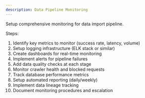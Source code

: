 ```yaml
---
description: Data Pipeline Monitoring
---
```


Setup comprehensive monitoring for data import pipeline.

Steps:
1. Identify key metrics to monitor (success rate, latency, volume)
2. Setup logging infrastructure (ELK stack or similar)
3. Create dashboards for real-time monitoring
4. Implement alerts for pipeline failures
5. Add data quality checks at each stage
6. Monitor crawler health and blocked requests
7. Track database performance metrics
8. Setup automated reporting (daily/weekly)
9. Implement data lineage tracking
10. Document monitoring procedures and escalation